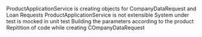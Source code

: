 ProductApplicationService is creating objects for CompanyDataRequest and Loan Requests
ProductApplicationService is not extensible
System under test is mocked in unit test
Building the parameters according to the product
Repitition of code while creating COmpanyDataRequest 